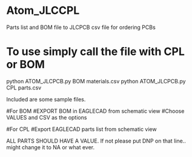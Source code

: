 # Atom_JLCCPL
Parts list and BOM file to JLCPCB csv file for ordering PCBs

# To use simply call the file with CPL or BOM
python ATOM_JLCPCB.py BOM materials.csv
python ATOM_JLCPCB.py CPL parts.csv

Included are some sample files.

#For  BOM
#EXPORT BOM in EAGLECAD from schematic view
#Choose VALUES and CSV as the options

#For CPL
#Export EAGLECAD parts list from schematic view

ALL PARTS SHOULD HAVE A VALUE. If not please put DNP on that line.. might change it to NA or what ever.
